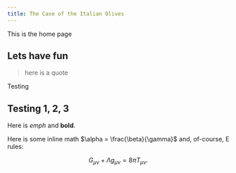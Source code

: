 ```yaml
---
title: The Case of the Italian Olives
---
```


This is the home page

## Lets have fun

>here is a quote

Testing

## Testing 1, 2, 3

Here is *emph* and **bold**.

Here is some inline math $\alpha = \frac{\beta}{\gamma}$ and, of-course, E rules:

$$ G_{\mu\nu} + \Lambda g_{\mu\nu}  = 8 \pi T_{\mu\nu} . $$
